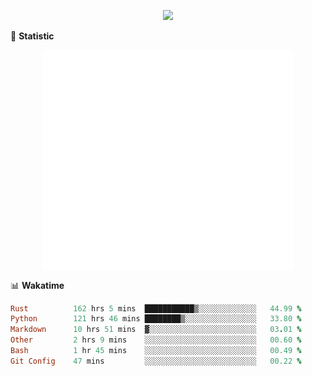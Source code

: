 <!-- https://github.com/DenverCoder1/readme-typing-svg -->
<p align="center">
<img src="https://readme-typing-svg.demolab.com?font=Orbitron&size=25&pause=1000&center=true&vCenter=true&random=false&width=600&lines=Welcome+to+my+GitHub+profile+page!" />



🌟 **Statistic**

<p align="center">
  <img width="400" align="top" src="https://github.com/fllesser/fllesser/blob/main/left.svg" />
  <img width="400" align="top" src="https://github.com/fllesser/fllesser/blob/main/right.svg" />
</p>


📊 **Wakatime**
<!--START_SECTION:waka-->

```ruby
Rust          162 hrs 5 mins  ███████████▒░░░░░░░░░░░░░   44.99 %
Python        121 hrs 46 mins ████████▒░░░░░░░░░░░░░░░░   33.80 %
Markdown      10 hrs 51 mins  ▓░░░░░░░░░░░░░░░░░░░░░░░░   03.01 %
Other         2 hrs 9 mins    ░░░░░░░░░░░░░░░░░░░░░░░░░   00.60 %
Bash          1 hr 45 mins    ░░░░░░░░░░░░░░░░░░░░░░░░░   00.49 %
Git Config    47 mins         ░░░░░░░░░░░░░░░░░░░░░░░░░   00.22 %
```

<!--END_SECTION:waka-->

